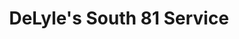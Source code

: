 ---
title: "DeLyle's South 81 Service"
url: /watertown/delyles-south-81-service/
shop: car repair
---